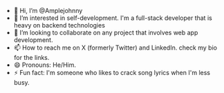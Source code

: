 - 👋 Hi, I’m @Amplejohnny
- 👀 I’m interested in self-development. I'm a full-stack developer that is heavy on backend technologies
- 💞️ I’m looking to collaborate on any project that involves web app development.
- 📫 How to reach me on X (formerly Twitter) and LinkedIn. check my bio for the links.
- 😄 Pronouns: He/Him.
- ⚡ Fun fact: I'm someone who likes to crack song lyrics when I'm less busy.

<!---
Amplejohnny/Amplejohnny is a ✨ special ✨ repository because its `README.md` (this file) appears on your GitHub profile.
You can click the Preview link to take a look at your changes.
--->
